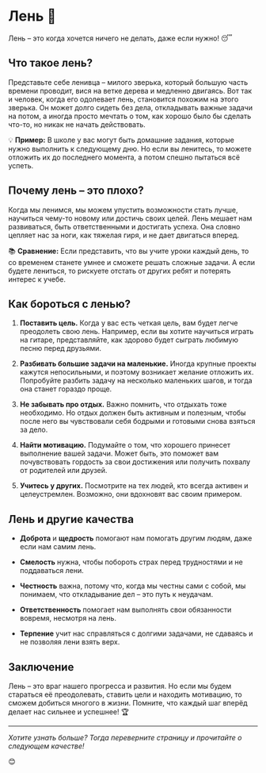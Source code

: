 # Лень 🐌

Лень – это когда хочется ничего не делать, даже если нужно! 😴

## Что такое лень?

Представьте себе ленивца – милого зверька, который большую часть времени проводит, вися на ветке дерева и медленно двигаясь. Вот так и человек, когда его одолевает лень, становится похожим на этого зверька. Он может долго сидеть без дела, откладывать важные задачи на потом, а иногда просто мечтать о том, как хорошо было бы сделать что-то, но никак не начать действовать.

💡 **Пример:** В школе у вас могут быть домашние задания, которые нужно выполнить к следующему дню. Но если вы ленитесь, то можете отложить их до последнего момента, а потом спешно пытаться всё успеть.

## Почему лень – это плохо?

Когда мы ленимся, мы можем упустить возможности стать лучше, научиться чему-то новому или достичь своих целей. Лень мешает нам развиваться, быть ответственными и достигать успеха. Она словно цепляет нас за ноги, как тяжелая гиря, и не дает двигаться вперед.

📚 **Сравнение:** Если представить, что вы учите уроки каждый день, то со временем станете умнее и сможете решать сложные задачи. А если будете лениться, то рискуете отстать от других ребят и потерять интерес к учебе.

## Как бороться с ленью?

1. **Поставить цель.** Когда у вас есть четкая цель, вам будет легче преодолеть свою лень. Например, если вы хотите научиться играть на гитаре, представляйте, как здорово будет сыграть любимую песню перед друзьями.
   
2. **Разбивать большие задачи на маленькие.** Иногда крупные проекты кажутся непосильными, и поэтому возникает желание отложить их. Попробуйте разбить задачу на несколько маленьких шагов, и тогда она станет гораздо проще.

3. **Не забывать про отдых.** Важно помнить, что отдыхать тоже необходимо. Но отдых должен быть активным и полезным, чтобы после него вы чувствовали себя бодрыми и готовыми снова взяться за дело.

4. **Найти мотивацию.** Подумайте о том, что хорошего принесет выполнение вашей задачи. Может быть, это поможет вам почувствовать гордость за свои достижения или получить похвалу от родителей или друзей.

5. **Учитесь у других.** Посмотрите на тех людей, кто всегда активен и целеустремлен. Возможно, они вдохновят вас своим примером.

## Лень и другие качества

- **Доброта** и **щедрость** помогают нам помогать другим людям, даже если нам самим лень. 
  
- **Смелость** нужна, чтобы побороть страх перед трудностями и не поддаваться лени.

- **Честность** важна, потому что, когда мы честны сами с собой, мы понимаем, что откладывание дел – это путь к неудачам.

- **Ответственность** помогает нам выполнять свои обязанности вовремя, несмотря на лень.

- **Терпение** учит нас справляться с долгими задачами, не сдаваясь и не позволяя лени взять верх.

## Заключение

Лень – это враг нашего прогресса и развития. Но если мы будем стараться её преодолевать, ставить цели и находить мотивацию, то сможем добиться многого в жизни. Помните, что каждый шаг вперёд делает нас сильнее и успешнее! 🏆

---

*Хотите узнать больше? Тогда переверните страницу и прочитайте о следующем качестве!*

😊